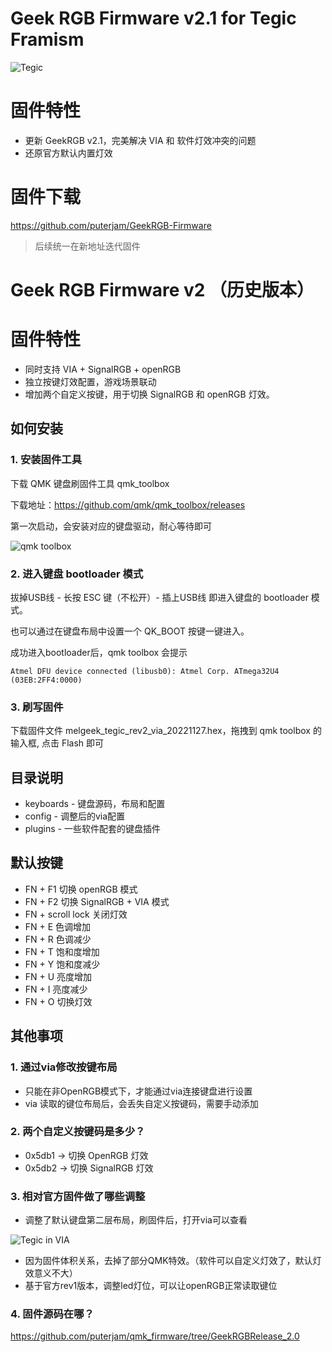 # Geek RGB Firmware v2.1 for Tegic Framism 
![Tegic](https://i.imgur.com/qhNb7zi.png)

# 固件特性
* 更新 GeekRGB v2.1，完美解决 VIA 和 软件灯效冲突的问题
* 还原官方默认内置灯效

# 固件下载
https://github.com/puterjam/GeekRGB-Firmware

> 后续统一在新地址迭代固件

# Geek RGB Firmware v2 （历史版本）
# 固件特性
* 同时支持 VIA + SignalRGB + openRGB
* 独立按键灯效配置，游戏场景联动
* 增加两个自定义按键，用于切换 SignalRGB 和 openRGB 灯效。


## 如何安装
### 1. 安装固件工具
下载 QMK 键盘刷固件工具 qmk_toolbox

下载地址：https://github.com/qmk/qmk_toolbox/releases

第一次启动，会安装对应的键盘驱动，耐心等待即可

![qmk toolbox](https://i.imgur.com/sPdvqUT.png)

### 2. 进入键盘 bootloader 模式
拔掉USB线 - 长按 ESC 键（不松开）- 插上USB线 即进入键盘的 bootloader 模式。

也可以通过在键盘布局中设置一个 QK_BOOT 按键一键进入。

成功进入bootloader后，qmk toolbox 会提示

```Atmel DFU device connected (libusb0): Atmel Corp. ATmega32U4 (03EB:2FF4:0000)```


### 3. 刷写固件
下载固件文件 melgeek_tegic_rev2_via_20221127.hex，拖拽到 qmk toolbox 的输入框, 点击 Flash 即可

## 目录说明
- keyboards - 键盘源码，布局和配置
- config - 调整后的via配置
- plugins - 一些软件配套的键盘插件

## 默认按键
- FN + F1 切换 openRGB 模式
- FN + F2 切换 SignalRGB + VIA 模式
- FN + scroll lock 关闭灯效
- FN + E 色调增加
- FN + R 色调减少
- FN + T 饱和度增加
- FN + Y 饱和度减少
- FN + U 亮度增加
- FN + I 亮度减少
- FN + O 切换灯效

## 其他事项
### 1. 通过via修改按键布局
* 只能在非OpenRGB模式下，才能通过via连接键盘进行设置
* via 读取的键位布局后，会丢失自定义按键码，需要手动添加

### 2. 两个自定义按键码是多少？
* 0x5db1 -> 切换 OpenRGB 灯效
* 0x5db2 -> 切换 SignalRGB 灯效

### 3. 相对官方固件做了哪些调整
* 调整了默认键盘第二层布局，刷固件后，打开via可以查看

![Tegic in VIA](https://i.imgur.com/nBY9cX7.png)


* 因为固件体积关系，去掉了部分QMK特效。（软件可以自定义灯效了，默认灯效意义不大）
* 基于官方rev1版本，调整led灯位，可以让openRGB正常读取键位

### 4. 固件源码在哪？
https://github.com/puterjam/qmk_firmware/tree/GeekRGBRelease_2.0

